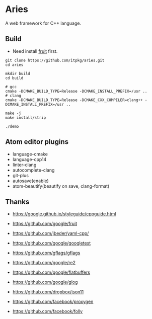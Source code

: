 # Aries

A web framework for C++ language.

## Build

- Need install [fruit](https://github.com/google/fruit.git) first.

```
git clone https://github.com/itpkg/aries.git
cd aries

mkdir build
cd build

# gcc
cmake -DCMAKE_BUILD_TYPE=Release -DCMAKE_INSTALL_PREFIX=/usr ..
# clang
cmake -DCMAKE_BUILD_TYPE=Release -DCMAKE_CXX_COMPILER=clang++ -DCMAKE_INSTALL_PREFIX=/usr ..

make -j
make install/strip

./demo
```

## Atom editor plugins

- language-cmake
- language-cpp14
- linter-clang
- autocomplete-clang
- git-plus
- autosave(enable)
- atom-beautify(beautify on save, clang-format)

## Thanks

- <https://google.github.io/styleguide/cppguide.html>
- <https://github.com/google/fruit>
- <https://github.com/jbeder/yaml-cpp/>
- <https://github.com/google/googletest>

- <https://github.com/gflags/gflags>
- <https://github.com/google/re2>
- <https://github.com/google/flatbuffers>
- <https://github.com/google/glog>

- <https://github.com/dropbox/json11>
- <https://github.com/facebook/proxygen>
- <https://github.com/facebook/folly>
